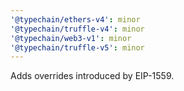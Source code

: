 ```yaml
---
'@typechain/ethers-v4': minor
'@typechain/truffle-v4': minor
'@typechain/web3-v1': minor
'@typechain/truffle-v5': minor
---
```


Adds overrides introduced by EIP-1559.
